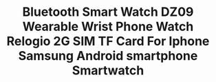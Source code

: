 ---
templateKey: product-page-template
featuredImage: >-
  /img/32863212725_0Bluetooth-Smart-Watch-DZ09-Wearable-Wrist-Phone-Watch-Relogio-2G-SIM-TF-Card-For-Iphone-Samsung.jpg
price: 20.88
id: '32863212725'
title: >-
  Bluetooth Smart Watch DZ09 Wearable Wrist Phone Watch Relogio 2G SIM TF Card
  For Iphone Samsung Android smartphone Smartwatch
images:
  - >-
    /img/32863212725_0Bluetooth-Smart-Watch-DZ09-Wearable-Wrist-Phone-Watch-Relogio-2G-SIM-TF-Card-For-Iphone-Samsung.jpg
  - >-
    /img/32863212725_1Bluetooth-Smart-Watch-DZ09-Wearable-Wrist-Phone-Watch-Relogio-2G-SIM-TF-Card-For-Iphone-Samsung.jpg
  - >-
    /img/32863212725_2Bluetooth-Smart-Watch-DZ09-Wearable-Wrist-Phone-Watch-Relogio-2G-SIM-TF-Card-For-Iphone-Samsung.jpg
  - >-
    /img/32863212725_3Bluetooth-Smart-Watch-DZ09-Wearable-Wrist-Phone-Watch-Relogio-2G-SIM-TF-Card-For-Iphone-Samsung.jpg
  - >-
    /img/32863212725_4Bluetooth-Smart-Watch-DZ09-Wearable-Wrist-Phone-Watch-Relogio-2G-SIM-TF-Card-For-Iphone-Samsung.jpg
  - >-
    /img/32863212725_5Bluetooth-Smart-Watch-DZ09-Wearable-Wrist-Phone-Watch-Relogio-2G-SIM-TF-Card-For-Iphone-Samsung.jpg
  - /img/32863212725_Color_0_0.jpg
  - /img/32863212725_Color_0_1.jpg
  - /img/32863212725_Color_0_2.jpg
  - /img/32863212725_Color_0_3.jpg
options:
  - title: Color
    options:
      - optionId: '14:29'
        src: /img/32863212725_Color_0_0.jpg
        text: White
      - optionId: '14:193'
        src: /img/32863212725_Color_0_1.jpg
        text: Black
      - optionId: '14:350853'
        src: /img/32863212725_Color_0_2.jpg
        text: Silver
      - optionId: '14:350850'
        src: /img/32863212725_Color_0_3.jpg
        text: Gold
  - title: Size
    options:
      - optionId: '5:361385'
        text: Without Retail box
      - optionId: '5:361386'
        text: With Retail box
variants:
  - skuAttr: '14:193;5:361385#Without Retail box'
    pricing: '16.80'
    discount: '10.42'
    combinedAttributes:
      - '14:193'
      - '5:361385'
  - skuAttr: '14:193;5:361386#With Retail box'
    pricing: '18.00'
    discount: '11.16'
    combinedAttributes:
      - '14:193'
      - '5:361386'
  - skuAttr: '14:350850;5:361385#Without Retail box'
    pricing: '16.80'
    discount: '10.42'
    combinedAttributes:
      - '14:350850'
      - '5:361385'
  - skuAttr: '14:350850;5:361386#With Retail box'
    pricing: '18.00'
    discount: '11.16'
    combinedAttributes:
      - '14:350850'
      - '5:361386'
  - skuAttr: '14:350853;5:361385#Without Retail box'
    pricing: '16.80'
    discount: '10.42'
    combinedAttributes:
      - '14:350853'
      - '5:361385'
  - skuAttr: '14:350853;5:361386#With Retail box'
    pricing: '18.00'
    discount: '11.16'
    combinedAttributes:
      - '14:350853'
      - '5:361386'
  - skuAttr: '14:29;5:361385#Without Retail box'
    pricing: '16.80'
    discount: '10.42'
    combinedAttributes:
      - '14:29'
      - '5:361385'
  - skuAttr: '14:29;5:361386#With Retail box'
    pricing: '18.00'
    discount: '11.16'
    combinedAttributes:
      - '14:29'
      - '5:361386'
tags:
  - Function
  - >-
    Passometer,Sleep Tracker,Calendar,Dial Call,Push Message,Fitness
    Tracker,Answer Call,Message Reminder,Call Reminder
  - Language
  - 'Russian,Portuguese,Spanish,English,Hebrew,German,Italian,Dutch,French'
  - Compatibility
  - All Compatible
  - Type
  - On Wrist
  - System
  - None
  - ROM
  - <128MB
  - RAM
  - <128MB
  - Rear Camera
  - 0.3MP
  - Battery Capacity
  - 180-220mAh
  - Network Mode
  - 2g
  - SIM Card Available
  - 'Yes'
  - Waterproof Grade
  - Life Waterproof
  - Band Material
  - Rubber
  - Case Material
  - Steel
  - Screen Shape
  - Square
  - Application Age Group
  - Adult
  - Style
  - Fashion
  - Movement Type
  - Electronic
  - Display Size
  - 1.54 inch
  - Resolution
  - 240*240
  - CPU Manufacturer
  - Mediatek
  - Battery Detachable
  - 'Yes'
  - Band Detachable
  - 'Yes'
  - CPU Model
  - MTK6261D
  - Brand Name
  - Maxinrytec
  - package
  - Retail Box or not depend on your choice
  - use
  - For life easy
  - color
  - 4 colors for choice
  - is_customized
  - 'Yes'
  - Key word 1
  - smart watch
  - Key word 2
  - smartwatch
  - Key word 3
  - Wristwatch
  - Key word 4
  - smart watch Men
  - Key word 5
  - Android smartwatch
  - Key word 6
  - DZ09
meta: {}
---